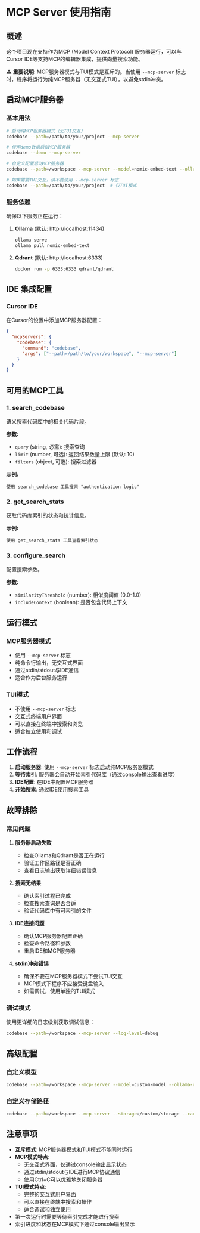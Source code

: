 # MCP Server 使用指南

## 概述

这个项目现在支持作为MCP (Model Context Protocol) 服务器运行，可以与Cursor IDE等支持MCP的编辑器集成，提供向量搜索功能。

⚠️ **重要说明**: MCP服务器模式与TUI模式是互斥的。当使用 `--mcp-server` 标志时，程序将运行为纯MCP服务器（无交互式TUI），以避免stdin冲突。

## 启动MCP服务器

### 基本用法

```bash
# 启动纯MCP服务器模式（无TUI交互）
codebase --path=/path/to/your/project --mcp-server

# 使用demo数据启动MCP服务器
codebase --demo --mcp-server

# 自定义配置启动MCP服务器
codebase --path=/workspace --mcp-server --model=nomic-embed-text --ollama-url=http://localhost:11434

# 如果需要TUI交互，请不要使用 --mcp-server 标志
codebase --path=/path/to/your/project  # 仅TUI模式
```

### 服务依赖

确保以下服务正在运行：

1. **Ollama** (默认: http://localhost:11434)
   ```bash
   ollama serve
   ollama pull nomic-embed-text
   ```

2. **Qdrant** (默认: http://localhost:6333)
   ```bash
   docker run -p 6333:6333 qdrant/qdrant
   ```

## IDE 集成配置

### Cursor IDE

在Cursor的设置中添加MCP服务器配置：

```json
{
  "mcpServers": {
    "codebase": {
      "command": "codebase",
      "args": ["--path=/path/to/your/workspace", "--mcp-server"]
    }
  }
}
```

## 可用的MCP工具

### 1. search_codebase

语义搜索代码库中的相关代码片段。

**参数:**
- `query` (string, 必需): 搜索查询
- `limit` (number, 可选): 返回结果数量上限 (默认: 10)
- `filters` (object, 可选): 搜索过滤器

**示例:**
```
使用 search_codebase 工具搜索 "authentication logic"
```

### 2. get_search_stats

获取代码库索引的状态和统计信息。

**示例:**
```
使用 get_search_stats 工具查看索引状态
```

### 3. configure_search

配置搜索参数。

**参数:**
- `similarityThreshold` (number): 相似度阈值 (0.0-1.0)
- `includeContext` (boolean): 是否包含代码上下文

## 运行模式

### MCP服务器模式
- 使用 `--mcp-server` 标志
- 纯命令行输出，无交互式界面
- 通过stdin/stdout与IDE通信
- 适合作为后台服务运行

### TUI模式
- 不使用 `--mcp-server` 标志
- 交互式终端用户界面
- 可以直接在终端中搜索和浏览
- 适合独立使用和调试

## 工作流程

1. **启动服务器**: 使用 `--mcp-server` 标志启动纯MCP服务器模式
2. **等待索引**: 服务器会自动开始索引代码库（通过console输出查看进度）
3. **IDE配置**: 在IDE中配置MCP服务器
4. **开始搜索**: 通过IDE使用搜索工具

## 故障排除

### 常见问题

1. **服务器启动失败**
   - 检查Ollama和Qdrant是否正在运行
   - 验证工作区路径是否正确
   - 查看日志输出获取详细错误信息

2. **搜索无结果**
   - 确认索引过程已完成
   - 检查搜索查询是否合适
   - 验证代码库中有可索引的文件

3. **IDE连接问题**
   - 确认MCP服务器配置正确
   - 检查命令路径和参数
   - 重启IDE和MCP服务器

4. **stdin冲突错误**
   - 确保不要在MCP服务器模式下尝试TUI交互
   - MCP模式下程序不应接受键盘输入
   - 如需调试，使用单独的TUI模式

### 调试模式

使用更详细的日志级别获取调试信息：

```bash
codebase --path=/workspace --mcp-server --log-level=debug
```

## 高级配置

### 自定义模型

```bash
codebase --path=/workspace --mcp-server --model=custom-model --ollama-url=http://custom-host:11434
```

### 自定义存储路径

```bash
codebase --path=/workspace --mcp-server --storage=/custom/storage --cache=/custom/cache
```

## 注意事项

- **互斥模式**: MCP服务器模式和TUI模式不能同时运行
- **MCP模式特点**:
  - 无交互式界面，仅通过console输出显示状态
  - 通过stdin/stdout与IDE进行MCP协议通信
  - 使用Ctrl+C可以优雅地关闭服务器
- **TUI模式特点**:
  - 完整的交互式用户界面
  - 可以直接在终端中搜索和操作
  - 适合调试和独立使用
- 第一次运行时需要等待索引完成才能进行搜索
- 索引进度和状态在MCP模式下通过console输出显示
